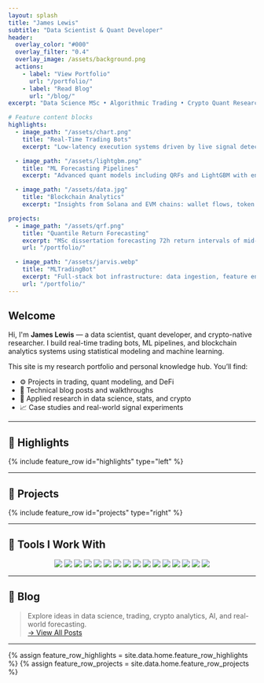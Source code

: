 ```yaml
---
layout: splash
title: "James Lewis"
subtitle: "Data Scientist & Quant Developer"
header:
  overlay_color: "#000"
  overlay_filter: "0.4"
  overlay_image: /assets/background.png
  actions:
    - label: "View Portfolio"
      url: "/portfolio/"
    - label: "Read Blog"
      url: "/blog/"
excerpt: "Data Science MSc • Algorithmic Trading • Crypto Quant Research"

# Feature content blocks
highlights:
  - image_path: "/assets/chart.png"
    title: "Real-Time Trading Bots"
    excerpt: "Low-latency execution systems driven by live signal detection across DeFi and crypto markets."

  - image_path: "/assets/lightgbm.png"
    title: "ML Forecasting Pipelines"
    excerpt: "Advanced quant models including QRFs and LightGBM with engineered alpha and confidence bounds."

  - image_path: "/assets/data.jpg"
    title: "Blockchain Analytics"
    excerpt: "Insights from Solana and EVM chains: wallet flows, token launches, and on-chain microstructure."

projects:
  - image_path: "/assets/qrf.png"
    title: "Quantile Return Forecasting"
    excerpt: "MSc dissertation forecasting 72h return intervals of mid-cap Solana tokens using interpretable ML."
    url: "/portfolio/"

  - image_path: "/assets/jarvis.webp"
    title: "MLTradingBot"
    excerpt: "Full-stack bot infrastructure: data ingestion, feature engineering, live signal processing."
    url: "/portfolio/"
---
```


## Welcome

Hi, I'm **James Lewis** — a data scientist, quant developer, and crypto-native researcher. I build real-time trading bots, ML pipelines, and blockchain analytics systems using statistical modeling and machine learning.

This site is my research portfolio and personal knowledge hub. You’ll find:

- ⚙️ Projects in trading, quant modeling, and DeFi
- 📘 Technical blog posts and walkthroughs
- 🧠 Applied research in data science, stats, and crypto
- 📈 Case studies and real-world signal experiments

---

## 🚀 Highlights

{% include feature_row id="highlights" type="left" %}

---

## 📂 Projects

{% include feature_row id="projects" type="right" %}

---

## 🧰 Tools I Work With

<p align="center" style="max-width: 900px; margin: auto; font-size: 14px;">
  <img src="https://img.shields.io/badge/Python-3776AB?style=flat-square&logo=python&logoColor=white"/>
  <img src="https://img.shields.io/badge/R-276DC3?style=flat-square&logo=r&logoColor=white"/>
  <img src="https://img.shields.io/badge/SQL-336791?style=flat-square&logo=mysql&logoColor=white"/>
  <img src="https://img.shields.io/badge/PostgreSQL-4169E1?style=flat-square&logo=postgresql&logoColor=white"/>
  <img src="https://img.shields.io/badge/Jupyter-F37626?style=flat-square&logo=jupyter&logoColor=white"/>
  <img src="https://img.shields.io/badge/RStudio-75AADB?style=flat-square&logo=rstudio&logoColor=white"/>
  <img src="https://img.shields.io/badge/Quarto-8DD6F9?style=flat-square&logo=quarto&logoColor=white"/>
  <img src="https://img.shields.io/badge/FastAPI-009688?style=flat-square&logo=fastapi&logoColor=white"/>
  <img src="https://img.shields.io/badge/Git-F05032?style=flat-square&logo=git&logoColor=white"/>
  <img src="https://img.shields.io/badge/GitHub-181717?style=flat-square&logo=github&logoColor=white"/>
  <img src="https://img.shields.io/badge/Pandas-150458?style=flat-square&logo=pandas&logoColor=white"/>
  <img src="https://img.shields.io/badge/Scikit--Learn-F7931E?style=flat-square&logo=scikitlearn&logoColor=white"/>
  <img src="https://img.shields.io/badge/LightGBM-2C2C2C?style=flat-square&logo=lightgbm&logoColor=white"/>
  <img src="https://img.shields.io/badge/PyTorch-EE4C2C?style=flat-square&logo=pytorch&logoColor=white"/>
  <img src="https://img.shields.io/badge/LangChain-000000?style=flat-square&logo=langchain&logoColor=white"/>
  <img src="https://img.shields.io/badge/Kaggle-20BEFF?style=flat-square&logo=kaggle&logoColor=white"/>
</p>

---

## 📝 Blog

> Explore ideas in data science, trading, crypto analytics, AI, and real-world forecasting.  
> [→ View All Posts](/blog/)

---

{% assign feature_row_highlights = site.data.home.feature_row_highlights %}
{% assign feature_row_projects = site.data.home.feature_row_projects %}

